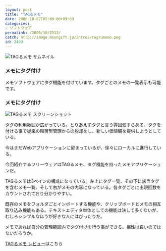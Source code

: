 ```yaml
---
layout: post
title: "TAGるメモ"
date: 2006-10-07T09:00:00+09:00
categories:
- ソフトウェア
permalink: /2006/10/2512/
catch: http://image.moongift.jp/intro2/tagrumemo.png
id: 2499
---
```

 ![TAGるメモ サムネイル](http://image.moongift.jp/intro2/tagrumemo.t.png "TAGるメモ サムネイル")
  

### メモにタグ付け
  
メモソフトウェアにタグ機能を付けています。タグごとのメモの一覧表示も可能です。  
<!--more-->  

### メモにタグ付け
  

![TAGるメモ スクリーンショット](http://image.moongift.jp/intro2/tagrumemo.png "TAGるメモ スクリーンショット")

  

タグの利用範囲が広がっている。とりあえずタグと言う雰囲気すらある。タグを付ける事で従来の階層型管理からの脱却をし、新しい価値観を提供しようとしている。

  

今はまだWebアプリケーションに留まっているが、徐々にローカルに進行している。

  

今回紹介するフリーウェアはTAGるメモ、タグ機能を持ったメモアプリケーションだ。

  

TAGるメモは3ペインの構成になっている。左上にタグ一覧、その下に該当タグを含むメモ一覧、そして右がメモの内容になっている。各タグごとに出現回数をカウントされており分かりやすい。

  

既存のメモをフォルダごとインポートする機能や、クリップボードとメモの相互取り込み機能もある。テキストエディタ単体としての機能は決して多くないが、むしろシンプルなほうが好きな人にはぴったりだ。

  

メモであれば自分の管理範囲内でタグ付けを行う事ができる。相性は良いのではないだろうか。

  

[TAGるメモ レビュー](http://fw.moongift.jp/review/i-2513.html)はこちら

